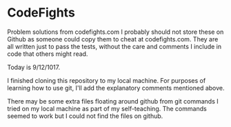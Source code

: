 # CodeFights
Problem solutions from codefights.com
I probably should not store these on Github as someone could copy them to cheat at codefights.com.
They are all written just to pass the tests, without the care and comments I include in code that others might read.

Today is 9/12/1017.

I finished cloning this repository to my local machine. For purposes of learning how to use git, I'll add the explanatory comments mentioned above.

There may be some extra files floating around github from git commands I tried on my local machine as part of my self-teaching.
The commands seemed to work but I could not find the files on github.
